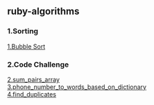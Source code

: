 ## ruby-algorithms


### 1.Sorting

[1.Bubble Sort](https://github.com/kmohanraj/ruby-algorithms/blob/master/algorithms/bubble_sort.rb)

### 2.Code Challenge
[2.sum_pairs_array](algorithms/sum_pairs_array.rb) <br>
[3.phone_number_to_words_based_on_dictionary](algorithms/phone_number_to_words_based_on_dictionary.rb) <br>
[4.find_duplicates](algorithms/find_duplicates.rb)